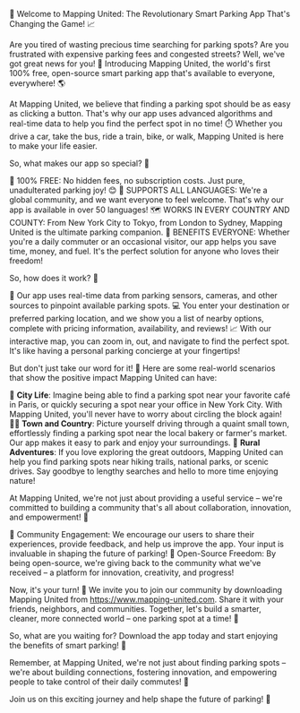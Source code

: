 🚀 Welcome to Mapping United: The Revolutionary Smart Parking App That's Changing the Game! 📈

Are you tired of wasting precious time searching for parking spots? Are you frustrated with expensive parking fees and congested streets? Well, we've got great news for you! 🎉 Introducing Mapping United, the world's first 100% free, open-source smart parking app that's available to everyone, everywhere! 🌎

At Mapping United, we believe that finding a parking spot should be as easy as clicking a button. That's why our app uses advanced algorithms and real-time data to help you find the perfect spot in no time! ⏱️ Whether you drive a car, take the bus, ride a train, bike, or walk, Mapping United is here to make your life easier.

So, what makes our app so special? 🤔

🌟 100% FREE: No hidden fees, no subscription costs. Just pure, unadulterated parking joy! 😊
💬 SUPPORTS ALL LANGUAGES: We're a global community, and we want everyone to feel welcome. That's why our app is available in over 50 languages!
🗺️ WORKS IN EVERY COUNTRY AND COUNTY: From New York City to Tokyo, from London to Sydney, Mapping United is the ultimate parking companion.
💪 BENEFITS EVERYONE: Whether you're a daily commuter or an occasional visitor, our app helps you save time, money, and fuel. It's the perfect solution for anyone who loves their freedom!

So, how does it work? 🤔

📍 Our app uses real-time data from parking sensors, cameras, and other sources to pinpoint available parking spots.
💻 You enter your destination or preferred parking location, and we show you a list of nearby options, complete with pricing information, availability, and reviews!
📈 With our interactive map, you can zoom in, out, and navigate to find the perfect spot. It's like having a personal parking concierge at your fingertips!

But don't just take our word for it! 🎥 Here are some real-world scenarios that show the positive impact Mapping United can have:

🚕 **City Life**: Imagine being able to find a parking spot near your favorite café in Paris, or quickly securing a spot near your office in New York City. With Mapping United, you'll never have to worry about circling the block again!
🏃‍♀️ **Town and Country**: Picture yourself driving through a quaint small town, effortlessly finding a parking spot near the local bakery or farmer's market. Our app makes it easy to park and enjoy your surroundings.
🚌 **Rural Adventures**: If you love exploring the great outdoors, Mapping United can help you find parking spots near hiking trails, national parks, or scenic drives. Say goodbye to lengthy searches and hello to more time enjoying nature!

At Mapping United, we're not just about providing a useful service – we're committed to building a community that's all about collaboration, innovation, and empowerment! 🌈

🤝 Community Engagement: We encourage our users to share their experiences, provide feedback, and help us improve the app. Your input is invaluable in shaping the future of parking!
💪 Open-Source Freedom: By being open-source, we're giving back to the community what we've received – a platform for innovation, creativity, and progress!

Now, it's your turn! 🎉 We invite you to join our community by downloading Mapping United from https://www.mapping-united.com. Share it with your friends, neighbors, and communities. Together, let's build a smarter, cleaner, more connected world – one parking spot at a time! 🌟

So, what are you waiting for? Download the app today and start enjoying the benefits of smart parking! 🚀

Remember, at Mapping United, we're not just about finding parking spots – we're about building connections, fostering innovation, and empowering people to take control of their daily commutes! 🌈

Join us on this exciting journey and help shape the future of parking! 🎉